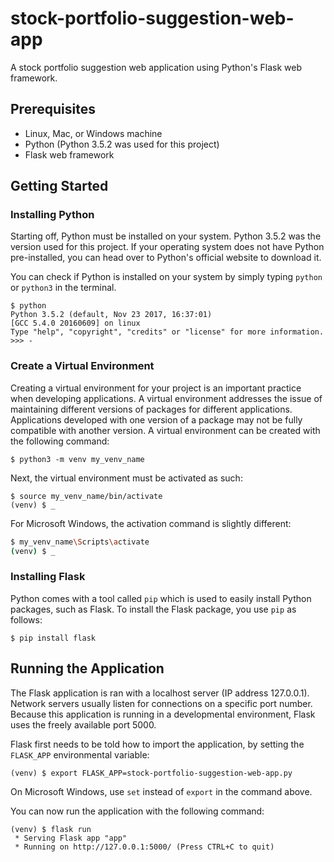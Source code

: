 # stock-portfolio-suggestion-web-app

A stock portfolio suggestion web application using Python's Flask web framework.

## Prerequisites

* Linux, Mac, or Windows machine
* Python (Python 3.5.2 was used for this project)
* Flask web framework

## Getting Started

### Installing Python

Starting off, Python must be installed on your system. Python 3.5.2 was the version used for this project. If your
operating system does not have Python pre-installed, you can head over to Python's official website to download it.

You can check if Python is installed on your system by simply typing ```python``` or ```python3``` in the terminal.

```
$ python
Python 3.5.2 (default, Nov 23 2017, 16:37:01)
[GCC 5.4.0 20160609] on linux
Type "help", "copyright", "credits" or "license" for more information.
>>> -

```

### Create a Virtual Environment

Creating a virtual environment for your project is an important practice when developing applications. A virtual
environment addresses the issue of maintaining different versions of packages for different applications. Applications
developed with one version of a package may not be fully compatible with another version. A virtual environment can be
created with the following command:

```
$ python3 -m venv my_venv_name
``` 

Next, the virtual environment must be activated as such:

```
$ source my_venv_name/bin/activate
(venv) $ _
```

For Microsoft Windows, the activation command is slightly different:

```bash
$ my_venv_name\Scripts\activate
(venv) $ _
```

### Installing Flask

Python comes with a tool called ```pip``` which is used to easily install Python packages, such as Flask. To install 
the Flask package, you use ```pip``` as follows:

```
$ pip install flask
```

## Running the Application

The Flask application is ran with a localhost server (IP address 127.0.0.1). Network servers usually listen for
connections on a specific port number. Because this application is running in a developmental environment, Flask uses
the freely available port 5000. 

Flask first needs to be told how to import the application, by setting the ```FLASK_APP``` environmental variable:

```
(venv) $ export FLASK_APP=stock-portfolio-suggestion-web-app.py
```

On Microsoft Windows, use ```set``` instead of ```export``` in the command above.

You can now run the application with the following command:

```
(venv) $ flask run
 * Serving Flask app "app"
 * Running on http://127.0.0.1:5000/ (Press CTRL+C to quit)
```
